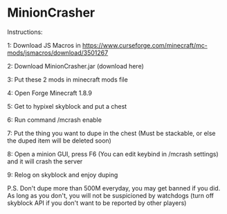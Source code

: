 # MinionCrasher
Instructions:

1: Download JS Macros in https://www.curseforge.com/minecraft/mc-mods/jsmacros/download/3501267

2: Download MinionCrasher.jar (download here)

3: Put these 2 mods in minecraft mods file

4: Open Forge Minecraft 1.8.9

5: Get to hypixel skyblock and put a chest

6: Run command /mcrash enable

7: Put the thing you want to dupe in the chest (Must be stackable, or else the duped item will be deleted soon)

8: Open a minion GUI, press F6 (You can edit keybind in /mcrash settings) and it will crash the server

9: Relog on skyblock and enjoy duping

P.S. Don't dupe more than 500M everyday, you may get banned if you did. As long as you don't, you will not be suspicioned by watchdogs (turn off skyblock API if you don't want to be reported by other players)
